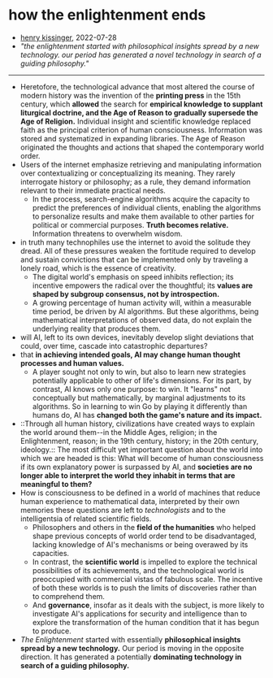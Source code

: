 # how the enlightenment ends

- [henry kissinger](https://www.theatlantic.com/magazine/archive/2018/06/henry-kissinger-ai-could-mean-the-end-of-human-history/559124/), 2022-07-28
- *"the enlightenment started with philosophical insights spread by a new technology. our period has generated a novel technology in search of a guiding philosophy."*

- ---

- Heretofore, the technological advance that most altered the course of modern history was the invention of the **printing press** in the 15th century, which **allowed** the search for **empirical knowledge to supplant liturgical doctrine, and the Age of Reason to gradually supersede the Age of Religion.** Individual insight and scientific knowledge replaced faith as the principal criterion of human consciousness. Information was stored and systematized in expanding libraries. The Age of Reason originated the thoughts and actions that shaped the contemporary world order.
- Users of the internet emphasize retrieving and manipulating information over contextualizing or conceptualizing its meaning. They rarely interrogate history or philosophy; as a rule, they demand information relevant to their immediate practical needs.
    - In the process, search-engine algorithms acquire the capacity to predict the preferences of individual clients, enabling the algorithms to personalize results and make them available to other parties for political or commercial purposes. **Truth becomes relative.** Information threatens to overwhelm wisdom.
- in truth many technophiles use the internet to avoid the solitude they dread. All of these pressures weaken the fortitude required to develop and sustain convictions that can be implemented only by traveling a lonely road, which is the essence of creativity.
    - The digital world's emphasis on speed inhibits reflection; its incentive empowers the radical over the thoughtful; its **values are shaped by subgroup consensus, not by introspection.**
    - A growing percentage of human activity will, within a measurable time period, be driven by AI algorithms. But these algorithms, being mathematical interpretations of observed data, do not explain the underlying reality that produces them.
- will AI, left to its own devices, inevitably develop slight deviations that could, over time, cascade into catastrophic departures?
- that **in achieving intended goals, AI may change human thought processes and human values.**
    - A player sought not only to win, but also to learn new strategies potentially applicable to other of life's dimensions. For its part, by contrast, AI knows only one purpose: to win. It "learns" not conceptually but mathematically, by marginal adjustments to its algorithms. So in learning to win Go by playing it differently than humans do, AI has **changed both the game's nature and its impact.**
- ::Through all human history, civilizations have created ways to explain the world around them--in the Middle Ages, religion; in the Enlightenment, reason; in the 19th century, history; in the 20th century, ideology.:: The most difficult yet important question about the world into which we are headed is this: What will become of human consciousness if its own explanatory power is surpassed by AI, and **societies are no longer able to interpret the world they inhabit in terms that are meaningful to them?**
- How is consciousness to be defined in a world of machines that reduce human experience to mathematical data, interpreted by their own memories these questions are left to *technologists* and to the intelligentsia of related scientific fields. 
    - Philosophers and others in the **field of the humanities** who helped shape previous concepts of world order tend to be disadvantaged, lacking knowledge of AI's mechanisms or being overawed by its capacities.
    - In contrast, the **scientific world** is impelled to explore the technical possibilities of its achievements, and the technological world is preoccupied with commercial vistas of fabulous scale. The incentive of both these worlds is to push the limits of discoveries rather than to comprehend them.
    - And **governance**, insofar as it deals with the subject, is more likely to investigate AI's applications for security and intelligence than to explore the transformation of the human condition that it has begun to produce.
- *The Enlightenment* started with essentially **philosophical insights spread by a new technology.** Our period is moving in the opposite direction. It has generated a potentially **dominating technology in search of a guiding philosophy.**

